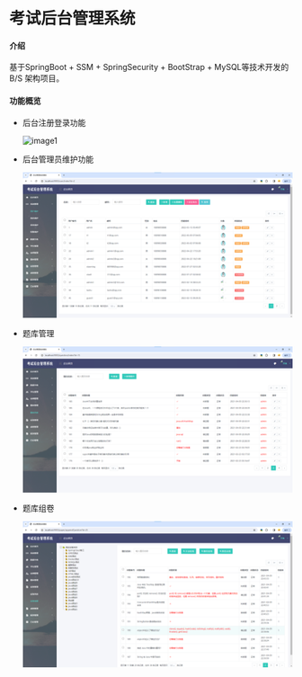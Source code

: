# 考试后台管理系统
#### 介绍

基于SpringBoot + SSM + SpringSecurity + BootStrap + MySQL等技术开发的B/S 架构项目。

#### 功能概览

- 后台注册登录功能

  ![image1](https://github.com/R99E/Exam-management-system/blob/main/image/image1.png)

- 后台管理员维护功能

  ![image2](https://github.com/R99E/Exam-management-system/blob/main/image/image2.png)

- 题库管理

  ![image3](https://github.com/R99E/Exam-management-system/blob/main/image/image3.png)

- 题库组卷

  ![image4](https://github.com/R99E/Exam-management-system/blob/main/image/image4.png)
